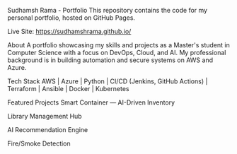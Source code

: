 Sudhamsh Rama - Portfolio
This repository contains the code for my personal portfolio, hosted on GitHub Pages.

Live Site: https://sudhamshrama.github.io/

About
A portfolio showcasing my skills and projects as a Master's student in Computer Science with a focus on DevOps, Cloud, and AI. My professional background is in building automation and secure systems on AWS and Azure.

Tech Stack
AWS | Azure | Python | CI/CD (Jenkins, GitHub Actions) | Terraform | Ansible | Docker | Kubernetes

Featured Projects
Smart Container — AI-Driven Inventory

Library Management Hub

AI Recommendation Engine

Fire/Smoke Detection
